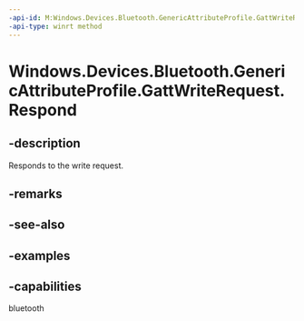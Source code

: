 ```yaml
---
-api-id: M:Windows.Devices.Bluetooth.GenericAttributeProfile.GattWriteRequest.Respond
-api-type: winrt method
---
```


<!-- Method syntax.
public void GattWriteRequest.Respond()
-->

# Windows.Devices.Bluetooth.GenericAttributeProfile.GattWriteRequest.Respond

## -description
Responds to the write request.

## -remarks

## -see-also

## -examples


## -capabilities
bluetooth
